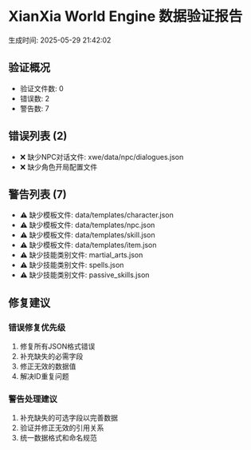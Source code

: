 # XianXia World Engine 数据验证报告

生成时间: 2025-05-29 21:42:02

## 验证概况
- 验证文件数: 0
- 错误数: 2
- 警告数: 7

## 错误列表 (2)
- ❌ 缺少NPC对话文件: xwe/data/npc/dialogues.json
- ❌ 缺少角色开局配置文件

## 警告列表 (7)
- ⚠️ 缺少模板文件: data/templates/character.json
- ⚠️ 缺少模板文件: data/templates/npc.json
- ⚠️ 缺少模板文件: data/templates/skill.json
- ⚠️ 缺少模板文件: data/templates/item.json
- ⚠️ 缺少技能类别文件: martial_arts.json
- ⚠️ 缺少技能类别文件: spells.json
- ⚠️ 缺少技能类别文件: passive_skills.json

## 修复建议

### 错误修复优先级
1. 修复所有JSON格式错误
2. 补充缺失的必需字段
3. 修正无效的数据值
4. 解决ID重复问题

### 警告处理建议
1. 补充缺失的可选字段以完善数据
2. 验证并修正无效的引用关系
3. 统一数据格式和命名规范
